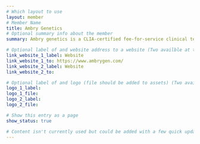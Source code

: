 ```yaml
---
# Which layout to use
layout: member
# Member Name
title: Ambry Genetics
# Optional summary info about the member
summary: Ambry genetics is a CLIA-certified fee-for-service clinical testing laboratory.

# Optional label of and website address to a website (Two availble at the moment)
link_website_1_label: Website
link_website_1_to: https://www.ambrygen.com/
link_website_2_label: Website
link_website_2_to:

# Optional label of and logo (file should be added to assets) (Two availble at the moment).
logo_1_label:
logo_1_file:
logo_2_label:
logo_2_file:

# Show this entry as a page
show_status: true

# Content isn't currently used but could be added with a few quick updates if needed to allow for pages
---
```

